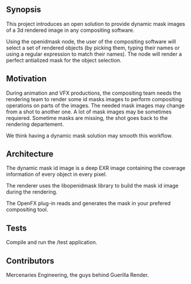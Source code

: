 ## Synopsis

This project introduces an open solution to provide dynamic mask images of a 3d rendered image in any compositing software.

Using the openidmask node, the user of the compositing software will select a set of rendered objects (by picking them, typing their names or using a regular expression to match their names).
The node will render a perfect antialized mask for the object selection.

## Motivation

During animation and VFX productions, the compositing team needs the rendering team to render some id masks images to perform compositing operations
on parts of the images. The needed mask images may change from a shot to another one. A lot of mask images may be sometimes requiered.
Sometime masks are missing, the shot goes back to the rendering departement.

We think having a dynamic mask solution may smooth this workflow.

## Architecture

The dynamic mask id image is a deep EXR image containing the coverage information of every object in every pixel.

The renderer uses the libopenidmask library to build the mask id image during the rendering.

The OpenFX plug-in reads and generates the mask in your prefered compositing tool.

## Tests

Compile and run the /test application.

## Contributors

Mercenaries Engineering, the guys behind Guerilla Render.
